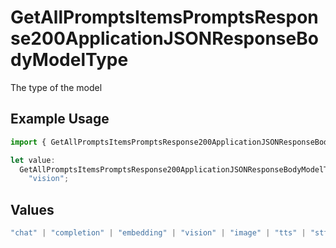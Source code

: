 # GetAllPromptsItemsPromptsResponse200ApplicationJSONResponseBodyModelType

The type of the model

## Example Usage

```typescript
import { GetAllPromptsItemsPromptsResponse200ApplicationJSONResponseBodyModelType } from "orq-poc-typescript-multi-env-version/models/operations";

let value:
  GetAllPromptsItemsPromptsResponse200ApplicationJSONResponseBodyModelType =
    "vision";
```

## Values

```typescript
"chat" | "completion" | "embedding" | "vision" | "image" | "tts" | "stt" | "rerank"
```
